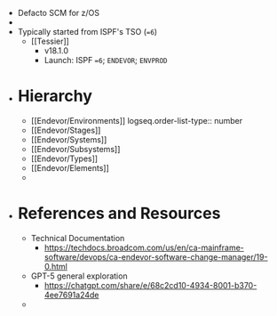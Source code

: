 - Defacto SCM for z/OS
-
- Typically started from ISPF's TSO (`=6`)
	- [[Tessier]]
		- v18.1.0
		- Launch: ISPF `=6`; `ENDEVOR`; `ENVPROD`
- # Hierarchy
	- [[Endevor/Environments]]
	  logseq.order-list-type:: number
	- [[Endevor/Stages]]
	- [[Endevor/Systems]]
	- [[Endevor/Subsystems]]
	- [[Endevor/Types]]
	- [[Endevor/Elements]]
	-
- # References and Resources
	- Technical Documentation
		- https://techdocs.broadcom.com/us/en/ca-mainframe-software/devops/ca-endevor-software-change-manager/19-0.html
	- GPT-5 general exploration
		- https://chatgpt.com/share/e/68c2cd10-4934-8001-b370-4ee7691a24de
	-